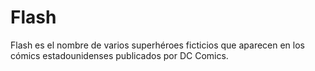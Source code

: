 # Flash
Flash es el nombre de varios superhéroes ficticios que aparecen en los cómics estadounidenses publicados por DC Comics.
